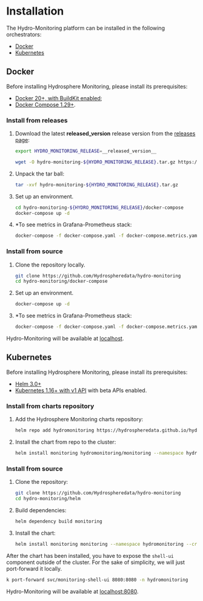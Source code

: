 # Installation

The Hydro-Monitoring platform can be installed in the following orchestrators:
- [Docker](#docker)
- [Kubernetes](#kubernetes)

## Docker

Before installing Hydrosphere Monitoring, please install its prerequisites: 

* [Docker 20+, with BuildKit enabled](https://docs.docker.com/get-docker/);
* [Docker Compose 1.29+](https://docs.docker.com/compose/install/#install-compose).

### Install from releases

1. Download the latest __released_version__ release version from the [releases page](https://github.com/Hydrospheredata/hydro-monitoring/releases):
    ```sh
    export HYDRO_MONITORING_RELEASE=__released_version__

    wget -O hydro-monitoring-${HYDRO_MONITORING_RELEASE}.tar.gz https://github.com/Hydrospheredata/hydro-monitoring/archive/${HYDRO_MONITORING_RELEASE}.tar.gz
    ```
2. Unpack the tar ball:
    ```sh 
    tar -xvf hydro-monitoring-${HYDRO_MONITORING_RELEASE}.tar.gz
    ```
3. Set up an environment.
    ```sh
    cd hydro-monitoring-${HYDRO_MONITORING_RELEASE}/docker-compose
    docker-compose up -d
    ```
4. *To see metrics in Grafana-Prometheus stack:
    ```sh
    docker-compose -f docker-compose.yaml -f docker-compose.metrics.yaml up -d
    ```

### Install from source

1. Clone the repository locally.
    ```sh
    git clone https://github.com/Hydrospheredata/hydro-monitoring
    cd hydro-monitoring/docker-compose
    ```
2. Set up an environment.
    ```sh
    docker-compose up -d
    ```
3. *To see metrics in Grafana-Prometheus stack:
    ```sh
    docker-compose -f docker-compose.yaml -f docker-compose.metrics.yaml up -d
    ```
Hydro-Monitoring will be available at [localhost](http://localhost).

## Kubernetes

Before installing Hydrosphere Monitoring, please install its prerequisites: 

* [Helm 3.0+](https://helm.sh/docs/intro/install/)
* [Kubernetes 1.16+ with v1 API](https://kubernetes.io/docs/setup/) with beta APIs enabled.

### Install from charts repository

1. Add the Hydrosphere Monitoring charts repository:
    ```sh
    helm repo add hydromonitoring https://hydrospheredata.github.io/hydro-monitoring/helm/
    ```
2. Install the chart from repo to the cluster:
    ```sh
    helm install monitoring hydromonitoring/monitoring --namespace hydromonitoring --create-namespace
    ```

### Install from source

1. Clone the repository:
    ```sh
    git clone https://github.com/Hydrospheredata/hydro-monitoring
    cd hydro-monitoring/helm
    ```
2. Build dependencies:
    ```sh
    helm dependency build monitoring
    ```
3. Install the chart:
    ```sh
    helm install monitoring monitoring --namespace hydromonitoring --create-namespace
    ```

After the chart has been installed, you have to expose the `shell-ui` component outside of the cluster. For the sake of simplicity, we will just port-forward it locally.

```sh
k port-forward svc/monitoring-shell-ui 8080:8080 -n hydromonitoring
```

Hydro-Monitoring will be available at [localhost:8080](http://localhost:8080/).
